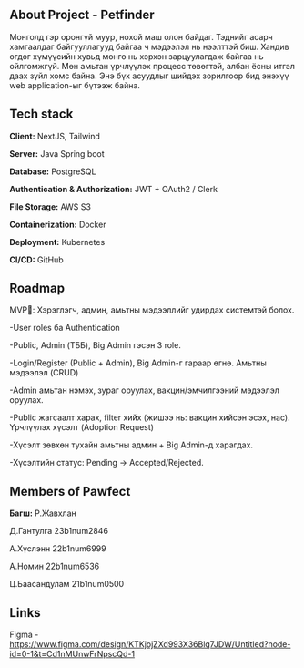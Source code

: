 ## About Project - Petfinder
  Монголд гэр оронгүй муур, нохой маш олон байдаг. Тэднийг асарч хамгаалдаг байгууллагууд байгаа ч мэдээлэл нь нээлттэй биш. Хандив өгдөг хүмүүсийн хувьд мөнгө нь хэрхэн зарцуулагдаж байгаа нь ойлгомжгүй. Мөн   амьтан үрчлүүлэх процесс төвөгтэй, албан ёсны итгэл даах зүйл хомс байна. Энэ бүх асуудлыг шийдэх зорилгоор бид энэхүү web application-ыг бүтээж байна.

## Tech stack
  **Client:** NextJS, Tailwind
  
  **Server:** Java Spring boot
  
  **Database:** PostgreSQL
  
  **Authentication & Authorization:** JWT + OAuth2 / Clerk
  
  **File Storage:** AWS S3
  
  **Containerization:** Docker
  
  **Deployment:** Kubernetes
  
  **CI/CD:** GitHub
  
## Roadmap
  MVP🚀: Хэрэглэгч, админ, амьтны мэдээллийг удирдах системтэй болох.
  
   -User roles ба Authentication
   
  -Public, Admin (ТББ), Big Admin гэсэн 3 role.
  
  -Login/Register (Public + Admin), Big Admin-г гараар өгнө.
   Амьтны мэдээлэл (CRUD)
   
  -Admin амьтан нэмэх, зураг оруулах, вакцин/эмчилгээний мэдээлэл оруулах.
  
  -Public жагсаалт харах, filter хийх (жишээ нь: вакцин хийсэн эсэх, нас).
   Үрчлүүлэх хүсэлт (Adoption Request)
   
  -Хүсэлт зөвхөн тухайн амьтны админ + Big Admin-д харагдах.
  
  -Хүсэлтийн статус: Pending → Accepted/Rejected.
  
## Members of Pawfect
  **Багш:**  Р.Жавхлан
  
  Д.Гантулга 23b1num2846
  
  А.Хүслэнн 22b1num6999
  
  А.Номин 22b1num6536
  
  Ц.Баасандулам 21b1num0500
  
## Links
  Figma - https://www.figma.com/design/KTKjojZXd993X36Blq7JDW/Untitled?node-id=0-1&t=Cd1nMUnwFrNpscQd-1
